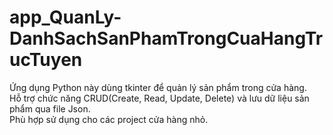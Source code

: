 # app_QuanLy-DanhSachSanPhamTrongCuaHangTrucTuyen
Ứng dụng Python này dùng tkinter để quản lý sản phẩm trong cửa hàng.  
Hỗ trợ chức năng CRUD(Create, Read, Update, Delete) và lưu dữ liệu sản phẩm qua file Json.  
Phù hợp sử dụng cho các project cửa hàng nhỏ.
